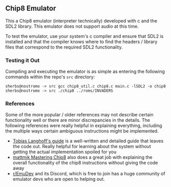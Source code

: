 ## Chip8 Emulator

This a Chip8 emulator (interpreter technically) developed
with c and the SDL2 library. This emulator does not support
audio at this time.

To test the emulator, use your system's c compiler and
ensure that SDL2 is installed and that the compiler
knows where to find the headers / library files that
correspond to the required SDL2 functionality.

### Testing it Out

Compiling and executing the emulator is as simple as entering
the following commands within the repo's `src` directory:

```
sherbs@nostromo -> src gcc chip8_util.c chip8.c main.c -lSDL2 -o chip8
sherbs@nostromo -> src ./chip8 ../roms/INVADERS
```

### References

Some of the more popular / older references may not
describe certain functionality well or there are
minor discrepancies in the details. The following
references were really helpful in explaining everything,
including the multiple ways certain ambiguous instructions
might be implemented.

* [Tobias Langhoff's guide](https://tobiasvl.github.io/blog/write-a-chip-8-emulator/) is a well-written
and detailed guide that leaves the code out. Really helpful for learning about the system without getting
the actual implementation spoiled for you
* [mattmik Mastering Chip8](http://mattmik.com/files/chip8/mastering/chip8.html) also does a great job with
explaining the overall functionality of the chip8 instructions without giving the code away
* [r/EmuDev](https://www.reddit.com/r/EmuDev/) and its Discord, which is free to join has a huge community
of emulator devs who are open to helping out.
